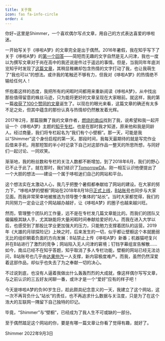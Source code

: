 ```yaml
---
title: 关于我
icon: fas fa-info-circle
order: 4
---
```


你好~这里是Shimmer，一个喜欢偶尔写点文章，用自己的方式表达喜爱的哆啦迷。

一开始写关于《哆啦A梦》的文章完全是出于偶然。2016年暑假，我在知乎写下了关于《哆啦A梦》的[第一个回答](https://www.zhihu.com/question/48655026/answer/112670436)——简短而无趣的文字自然是无人问津，我也一度以为撰写文章对于尚在高中的我还说是件过于遥远的事情。但是，当我同年年底浏览知乎时发现了[这篇文章](https://www.zhihu.com/question/30396402/answer/137637389)，其稍显稚嫩却包含热情的文字打动了我，也让我萌生了“我也可以”的想法。或许我的笔触还不够有力，但我对《哆啦A梦》的热情绝不输给任何人！

怀抱着这样的态度，我把所有的闲暇时间都用来重新阅读《哆啦A梦》，从中找出那些值得留意的蛛丝马迹，只为能将更好的文章呈现在大家眼前。就这样，我的第一篇[收获了100个赞同的文章](https://www.zhihu.com/question/21579673/answer/138493034)诞生了。以现在的眼光来看，这篇文章的确还有太多不足之处，但其中蕴含的那份认真与热情却仍然散发着光辉。

2017年2月，那篇鼓舞了我的文章作者，[燃烧的南瓜](https://www.zhihu.com/people/burning_pumpkin)找到了我，说希望和我一起开设一个《哆啦A梦》主题的[知乎专栏](https://www.zhihu.com/column/c_74861205)。也是在那时我才知道，原来他和我是同龄人。经过商量，我们将专栏起名为“我们有个小壁橱”。那一天，可能是我以“Shimmer”这个身份启程的第一天。那段时间，我每天最期待的就是写完作业后借来手机，用那短暂的半小时记录下自己对这部作品一整天的所思所想，与同好们一起讨论、一同欢笑。

渐渐地，我的粉丝数和专栏的关注人数都不断增加，到了2018年6月，我们的野心已不止于此了。就在那时，我们结识了[TomorrowDA](https://www.zhihu.com/people/tomorrow_d)，刚一相互认识他便提出了一个大胆的想法——建设一个属于哆啦迷们自己的网站和平台。

这个想法实在太激动人心，我几乎把整个暑假都奉献给了网站的建设。在大家的努力下，“哆啦A梦的壁橱”网站在2018年8月18日[正式上线](https://zhuanlan.zhihu.com/p/42441656)，[B站账号](https://space.bilibili.com/319266642)也同步与大家见面。而我非常荣幸地被推选为领导整个集体的“站长”。当时大家都觉得，我们的共同努力一定会让这个网站越办越好，让《哆啦A梦》的圈子也越来越兴旺。

然而，管理整个团队的工作量，远不是在专栏发几篇文章能比的。而我们的团队又偏偏极其缺人手，尤其缺能将大量闲暇时间奉献给爱好的人。而我在进入大学以后，也感受到了那股比学业更加强大的压力，只能勉力支撑着团队的运营。2019年《大雄的月球探险记》上映之时，后来发生的一切，似乎都让壁橱这个本就脆弱无比的组织朝着负面的方向发展：B站禁止上传《哆啦A梦》新番；机器猫吧复兴并在B站进行了激烈的竞争；网站陷入无人问津的窘境；钉铛字幕组宣告解散……如今，南瓜已经不在知乎答题，知乎取消了多人专栏功能，壁橱的网站已经无法访问，B站账号也几乎由[达果仲汽](https://space.bilibili.com/12305991/)一人支撑，新内容极度难产。而我，虽然仍然深爱着这部作品，却似乎也失去了为之奉献一切的决心。

不过说到底，也没有人逼着我做出什么轰轰烈烈的大成就，像这样偶尔写写文章，与之前认识的三五好友闲聊一番，或许才是一个“爱好”应有的样子吧！

今天是哆啦A梦的负90岁生日，趁此颇具纪念意义的一天，我建立了这个网站，这一次不再背负什么“站长”的责任，也不再追求什么数据与关注度，只是为了在这个浩大的互联网一隅留下自己独特的印记。

毕竟，“Shimmer”与“壁橱”，已经成为了我人生不可或缺的一部分。

至于偶然踏足这个网站的你，要是有哪一篇文章让你看了觉得有趣，就好了。

  

Shimmer
2022年9月3日